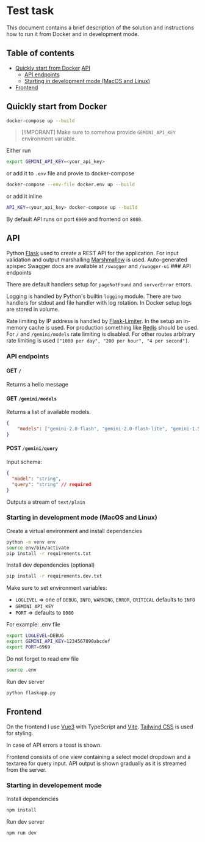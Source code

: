 # Test task

This document contains a brief description of the solution and instructions how to run it from Docker and in development mode.

## Table of contents

- [Quickly start from Docker](#quickly-start-from-docker) [API](#api)
  - [API endpoints](#api-endpoints)
  - [Starting in development mode (MacOS and Linux)](#starting-in-development-mode-macos-and-linux)
- [Frontend](#frontend)

## Quickly start from Docker

```bash
docker-compose up --build
```
> [!IMPORANT]
> Make sure to somehow provide `GEMINI_API_KEY` environment variable.

Either run
```bash
export GEMINI_API_KEY=<your_api_key>
```

or add it to `.env` file and provie to docker-compose
```bash
docker-compose --env-file docker.env up --build
```

or add it inline
```bash
API_KEY=<your_api_key> docker-compose up --build
```

By default API runs on port `6969` and frontend on `8080`.

## API

Python [Flask](https://flask.palletsprojects.com/en/stable/) used to create a REST API for the application.
For input validation and output marshalling [Marshmallow](https://marshmallow.readthedocs.io/en/3.x-line/) is used.
Auto-generated apispec Swagger docs are available at `/swagger` and `/swagger-ui` ### API endpoints

There are default handlers setup for `pageNotFound` and `serverError` errors.

Logging is handled by Python's builtin `logging` module. There are two handlers for stdout and file handler with log rotation.
In Docker setup logs are stored in volume.

Rate limiting by IP address is handled by [Flask-Limiter](https://flask-limiter.readthedocs.io/en/stable/). In the setup an in-memory cache is used.
For production something like [Redis](https://redis.io/) should be used.
For `/` and `/gemini/models` rate limiting is disabled.
For other routes arbitrary rate limiting is used `["1000 per day", "200 per hour", "4 per second"]`.

### API endpoints

#### GET `/`
Returns a hello message

#### GET `/gemini/models`
Returns a list of available models.
```json
{
    "models": ["gemini-2.0-flash", "gemini-2.0-flash-lite", "gemini-1.5-pro"]
}
```

#### POST `/gemini/query`
Input schema:
```json
{
  "model": "string",
  "query": "string" // required
}
```
Outputs a stream of `text/plain`

### Starting in development mode (MacOS and Linux)

Create a virtual environment and install dependencies
```bash
python -m venv env
source env/bin/activate
pip install -r requirements.txt
```

Install dev dependencies (optional)
```bash
pip install -r requirements.dev.txt
```

Make sure to set environment variables:
- `LOGLEVEL` => one of `DEBUG`, `INFO`, `WARNING`, `ERROR`, `CRITICAL` defaults to `INFO`
- `GEMINI_API_KEY`
- `PORT` => defaults to `8080`

For example:
.env file
```bash
export LOGLEVEL=DEBUG
export GEMINI_API_KEY=1234567890abcdef
export PORT=6969
```

Do not forget to read env file
```bash
source .env
```

Run dev server
```bash
python flaskapp.py
```

## Frontend

On the frontend I use [Vue3](https://vuejs.org/) with TypeScript and [Vite](https://vite.dev/).
[Tailwind CSS](https://tailwindcss.com/) is used for styling.

In case of API errors a toast is shown.

Frontend consists of one view containing a select model dropdown and a textarea for query input.
API output is shown gradually as it is streamed from the server.

### Starting in developement mode

Install dependencies
```bash
npm install
```

Run dev server
```bash
npm run dev
```

